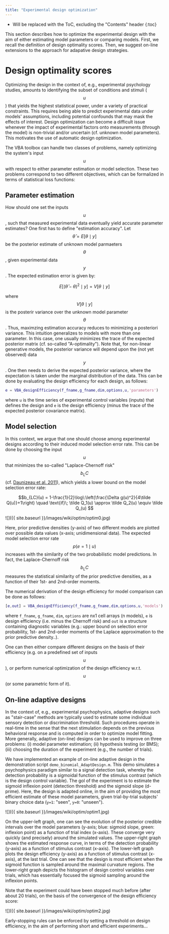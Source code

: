 ```yaml
---
title: "Experimental design optimization"
---
```

* Will be replaced with the ToC, excluding the "Contents" header
{:toc}

This section describes how to optimize the experimental design with the aim of either estimating model parameters or comparing models. First, we recall the definition of design optimality scores. Then, we suggest on-line extensions to the approach for adapative design strategies.

# Design optimality scores

Optimizing the design in the context of, e.g., experimental psychology studies, amounts to identifying the subset of conditions and stimuli ($$u$$) that yields the highest statistical power, under a variety of practical constraints. This requires being able to predict experimental data under models' assumptions, including potential confounds that may mask the effects of interest. Design optimization can become a difficult issue whenever the impact of experimental factors onto measurements (through the model) is non-trivial and/or uncertain (cf. unknown model parameters). This motivates the use of automatic design optimization.

The VBA toolbox can handle two classes of problems, namely optimizing the system's input $$u$$ with respect to either parameter estimation or model selection. These two problems correspond to two different objectives, which can be formalized in terms of statistical loss functions:

## Parameter estimation

How should one set the inputs $$u$$, such that measured experimental data eventually yield accurate parameter estimates? One first has to define "estimation accuracy". Let $$\hat{\theta} = E \big[ \theta\mid y \big]$$ be the posterior estimate of unknown model parmaeters $$\theta$$, given experimental data $$y$$. The expected estimation error is given by:

$$ E \big[( \hat{\theta} -\theta)^2 \mid y \big] = V \big[ \theta\mid y \big]$$

where $$V \big[ \theta\mid y \big]$$ is the posterir variance over the unknown model parameter $$\theta$$. Thus, maximzing estimation accuracy reduces to minimizing a posteriori variance. This intuition generalizes to models with more than one parameter. In this case, one usually minimizes the trace of the expected posterior matrix (cf. so-called "A-optimality"). Note that, for non-linear generative models, the posterior variance will depend upon the (not yet observed) data $$y$$. One then needs to derive the expected posterior variance, where the expectation is taken under the marginal distribution of the data. This can be done by evaluating the design efficiency for each design, as follows:

```matlab
e = VBA_designEfficiency(f_fname,g_fname,dim,options,u,'parameters')
```
where `u` is the time series of experimental control variables (inputs) that defines the design and `e` is the design efficiency (minus the trace of the expected posterior covariance matrix).

## Model selection

In this context, we argue that one should choose among experimental designs according to their induced model selection error rate. This can be done by choosing the input $$u$$ that minimizes the so-called "Laplace-Chernoff risk" $$b_LC$$ (cf. [Daunizeau et al. 2011](http://journals.plos.org/ploscompbiol/article?id=10.1371/journal.pcbi.1002280)), which yields a lower bound on the model selection error rate:

$$b_{LC}(u) = 1-\frac{1}{2}\log\:\left(\frac{\Delta g(u)^2}{4\tilde Q(u)}+1\right) \quad \text{if}\; \tilde Q_1(u) \approx \tilde Q_2(u) \equiv \tilde Q_(u) $$

![]({{ site.baseurl }}/images/wiki/optim/optim0.jpg)

Here, prior predictive densities (y-axis) of two different models are plotted over possible data values (x-axis; unidimensional data). The expected model selection error rate $$p(e=1\mid u)$$ increases with the similarity of the two probabilistic model predictions. In fact, the Laplace-Chernoff risk $$b_LC$$ measures the statistical similarity of the prior predictive densities, as a function of their 1st- and 2nd-order moments.

The numerical derivation of the design efficiency for model comparison can be done as follows:

```matlab
[e,out] = VBA_designEfficiency(f_fname,g_fname,dim,options,u,'models')
```
where `f_fname`, `g_fname`, `dim`, `options` are nx1 cell arrays (n models), `e` is design efficiency (i.e. minus the Chernoff risk) and `out` is a structure containing diagnostic variables (e.g.: upper bound on selection error probability, 1st- and 2nd-order moments of the Laplace approximation to the prior predictive density..).

One can then either compare different designs on the basis of their efficiency (e.g. on a predefined set of inputs $$u$$), or perform numerical optimization of the design efficiency w.r.t. $$u$$ (or some parametric form of it).


## On-line adaptive designs

In the context of, e.g., experimental psychophysics, adaptive designs such as "stair-case" methods are typically used to estimate some individual sensory detection or discrimination threshold. Such procedures operate in real-time in the sense that the next stimulation depends on the previous behavioral response and is computed in order to optimize model fitting. More generally, adaptive (on-line) designs can be used to improve on three problems: (i) model parameter estimation; (ii) hypothesis testing (or BMS); (iii) choosing the duration of the experiment (e.g., the number of trials).

We have implemented an example of on-line adaptive design in the demonstration script `demo_binomial_AdaptDesign.m`. This demo simulates a psychophysics paradigm similar to a signal detection task, whereby the detection probability is a sigmoidal function of the stimulus contrast (which is the design control variable). The gol of the experiment is to estimate the sigmoid inflexion point (detection threshold) and the sigmoid slope (d-prime). Here, the design is adapted online, in the aim of providing the most efficient estimate of these model parameters, given trial-by-trial subjects' binary choice data (`y=1`: "seen", `y=0`: "unseen").

![]({{ site.baseurl }}/images/wiki/optim/optim1.jpg)

On the upper-left graph, one can see the evolution of the posterior credible intervals over the model parameters (y-axis; blue: sigmoid slope, green: inflexion point) as a function of trial index (x-axis). These converge very quickly (and precisely) around the simulated values. The upper-right graph shows the estimated response curve, in terms of the detection probability (y-axis) as a function of stimulus contrast (x-axis). The lower-left graph plots the design efficiency (y-axis) as a function of stimulus contrast (x-axis), at the last trial. One can see that the design is most efficient when the sigmoid function is sampled around the maximal curvature regions. The lower-right graph depicts the histogram of design control variables over trials, which has essentially focused the sigmoid sampling around the inflexion points.

Note that the experiment could have been stopped much before (after about 20 trials), on the basis of the convergence of the design efficiency score:

![]({{ site.baseurl }}/images/wiki/optim/optim2.jpg)


Early-stopping rules can be enforced by setting a threshold on design efficiency, in the aim of performing short and efficient experiments...



